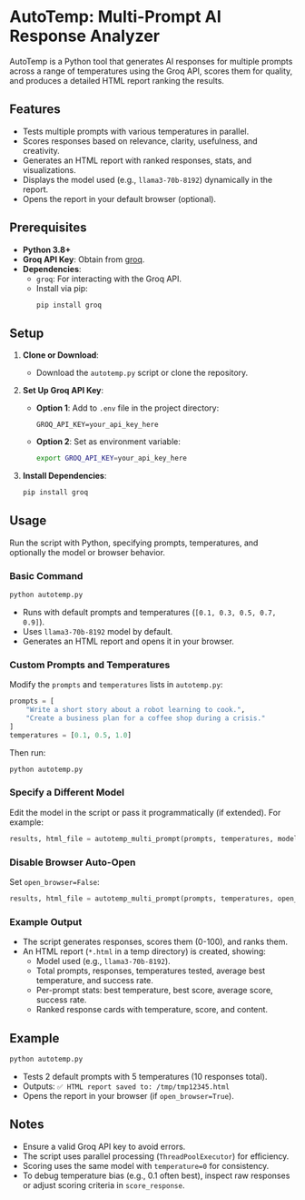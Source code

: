 # AutoTemp: Multi-Prompt AI Response Analyzer

AutoTemp is a Python tool that generates AI responses for multiple prompts across a range of temperatures using the Groq API, scores them for quality, and produces a detailed HTML report ranking the results.

## Features
- Tests multiple prompts with various temperatures in parallel.
- Scores responses based on relevance, clarity, usefulness, and creativity.
- Generates an HTML report with ranked responses, stats, and visualizations.
- Displays the model used (e.g., `llama3-70b-8192`) dynamically in the report.
- Opens the report in your default browser (optional).

## Prerequisites
- **Python 3.8+**
- **Groq API Key**: Obtain from [groq](https://console.groq.com/keys).
- **Dependencies**:
  - `groq`: For interacting with the Groq API.
  - Install via pip:
    ```bash
    pip install groq
    ```

## Setup
1. **Clone or Download**:
   - Download the `autotemp.py` script or clone the repository.

2. **Set Up Groq API Key**:
   - **Option 1**: Add to `.env` file in the project directory:
     ```plaintext
     GROQ_API_KEY=your_api_key_here
     ```
   - **Option 2**: Set as environment variable:
     ```bash
     export GROQ_API_KEY=your_api_key_here
     ```
   

3. **Install Dependencies**:
   ```bash
   pip install groq
   ```

## Usage
Run the script with Python, specifying prompts, temperatures, and optionally the model or browser behavior.

### Basic Command
```bash
python autotemp.py
```
- Runs with default prompts and temperatures (`[0.1, 0.3, 0.5, 0.7, 0.9]`).
- Uses `llama3-70b-8192` model by default.
- Generates an HTML report and opens it in your browser.

### Custom Prompts and Temperatures
Modify the `prompts` and `temperatures` lists in `autotemp.py`:
```python
prompts = [
    "Write a short story about a robot learning to cook.",
    "Create a business plan for a coffee shop during a crisis."
]
temperatures = [0.1, 0.5, 1.0]
```

Then run:
```bash
python autotemp.py
```

### Specify a Different Model
Edit the model in the script or pass it programmatically (if extended). For example:
```python
results, html_file = autotemp_multi_prompt(prompts, temperatures, model="mixtral-8x7b-32768")
```

### Disable Browser Auto-Open
Set `open_browser=False`:
```python
results, html_file = autotemp_multi_prompt(prompts, temperatures, open_browser=False)
```

### Example Output
- The script generates responses, scores them (0-100), and ranks them.
- An HTML report (`*.html` in a temp directory) is created, showing:
  - Model used (e.g., `llama3-70b-8192`).
  - Total prompts, responses, temperatures tested, average best temperature, and success rate.
  - Per-prompt stats: best temperature, best score, average score, success rate.
  - Ranked response cards with temperature, score, and content.

## Example
```bash
python autotemp.py
```
- Tests 2 default prompts with 5 temperatures (10 responses total).
- Outputs: `✅ HTML report saved to: /tmp/tmp12345.html`
- Opens the report in your browser (if `open_browser=True`).

## Notes
- Ensure a valid Groq API key to avoid errors.
- The script uses parallel processing (`ThreadPoolExecutor`) for efficiency.
- Scoring uses the same model with `temperature=0` for consistency.
- To debug temperature bias (e.g., 0.1 often best), inspect raw responses or adjust scoring criteria in `score_response`.


